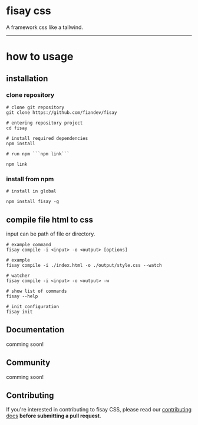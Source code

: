# fisay css
A framework css like a tailwind.

------
# how to usage

## installation

### clone repository

```shell
# clone git repository
git clone https://github.com/fiandev/fisay

# entering repository project
cd fisay

# install required dependencies
npm install

# run npm ```npm link```

npm link
```

### install from npm

```shell
# install in global

npm install fisay -g
```

## compile file html to css

input can be path of file or directory.

```shell
# example command
fisay compile -i <input> -o <output> [options]

# example
fisay compile -i ./index.html -o ./output/style.css --watch

# watcher
fisay compile -i <input> -o <output> -w

# show list of commands
fisay --help

# init configuration
fisay init
```

## Documentation

comming soon!

## Community

comming soon!

## Contributing

If you're interested in contributing to fisay CSS, please read our [contributing docs](https://github.com/fiandev/fisay/blob/master/CONTRIBUTING.md) **before submitting a pull request**.
